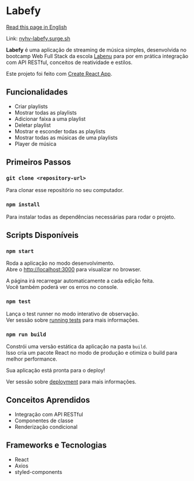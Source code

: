 # Labefy

[Read this page in English](https://github.com/nyhvignoli/labefy)

Link: [nyhv-labefy.surge.sh](nyhv-labefy.surge.sh)

**Labefy** é uma aplicação de streaming de música simples, desenvolvida no bootcamp Web Full Stack da escola [Labenu](https://www.labenu.com.br/) para por em prática integração com API RESTful, conceitos de reatividade e estilos.

Este projeto foi feito com [Create React App](https://github.com/facebook/create-react-app).

## Funcionalidades
* Criar playlists
* Mostrar todas as playlists
* Adicionar faixa a uma playlist
* Deletar playlist
* Mostrar e esconder todas as playlists
* Mostrar todas as músicas de uma playlists
* Player de música

## Primeiros Passos

### `git clone <repository-url>`

Para clonar esse repositório no seu computador.

### `npm install`

Para instalar todas as dependências necessárias para rodar o projeto.

## Scripts Disponíveis

### `npm start`

Roda a aplicação no modo desenvolvimento.\
Abre o [http://localhost:3000](http://localhost:3000) para visualizar no browser.

A página irá recarregar automaticamente a cada edição feita.\
Você também poderá ver os erros no console.

### `npm test`

Lança o test runner no modo interativo de observação.\
Ver sessão sobre [running tests](https://facebook.github.io/create-react-app/docs/running-tests) para mais informações.

### `npm run build`

Constrói uma versão estática da aplicação na pasta `build`.\
Isso cria um pacote React no modo de produção e otimiza o build para melhor performance.

Sua aplicação está pronta para o deploy!

Ver sessão sobre [deployment](https://facebook.github.io/create-react-app/docs/deployment) para mais informações.

## Conceitos Aprendidos
* Integração com API RESTful
* Componentes de classe
* Renderização condicional

## Frameworks e Tecnologias
* React
* Axios
* styled-components